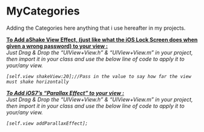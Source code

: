 MyCategories
============

Adding the Categories here anything that i use hereafter in my projects.



<b><u> To Add aShake View Effect, (just like what the iOS Lock Screen does when given a wrong password)  to your view : </u></b><br/>
<i> Just Drag & Drop the “UIView+View.h” & “UIView+View.m” in your project, then import it in your class and use the below line of code to apply it to your/any view. </b>

    [self.view shakeView:20];//Pass in the value to say how far the view must shake horizontally



<b><u> To Add iOS7’s “Parallax Effect” to your view : </u></b><br/>
<i> Just Drag & Drop the “UIView+View.h” & “UIView+View.m” in your project, then import it in your class and use the below line of code to apply it to your/any view. </b>

    [self.view addParallaxEffect];
